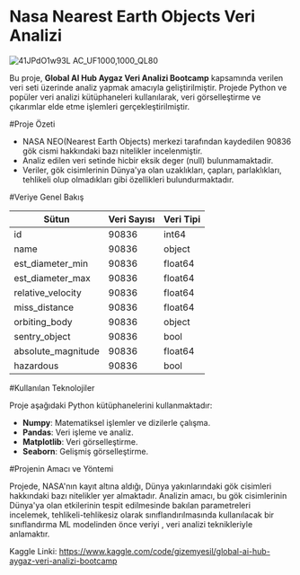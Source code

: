 # **Nasa Nearest Earth Objects Veri Analizi**


![41JPdO1w93L _AC_UF1000,1000_QL80_](https://github.com/user-attachments/assets/232c9247-594e-43ea-a87b-fc6d336ac0fc)

Bu proje, **Global AI Hub Aygaz Veri Analizi Bootcamp** kapsamında verilen veri seti üzerinde analiz yapmak amacıyla geliştirilmiştir. Projede Python ve popüler veri analizi kütüphaneleri kullanılarak, veri görselleştirme ve çıkarımlar elde etme işlemleri gerçekleştirilmiştir.


#Proje Özeti

- NASA NEO(Nearest Earth Objects) merkezi tarafından kaydedilen 90836 gök cismi hakkındaki bazı nitelikler incelenmiştir.
- Analiz edilen veri setinde hicbir eksik deger (null) bulunmamaktadir.
- Veriler, gök cisimlerinin Dünya'ya olan uzaklıkları, çapları, parlaklıkları, tehlikeli olup olmadıkları gibi özellikleri bulundurmaktadır.


#Veriye Genel Bakış

| Sütun              | Veri Sayısı | Veri Tipi |
|--------------------|-------------|-----------|
| id                 | 90836       | int64     |
| name               | 90836       | object    |
| est_diameter_min   | 90836       | float64   |
| est_diameter_max   | 90836       | float64   |
| relative_velocity  | 90836       | float64   |
| miss_distance      | 90836       | float64   |
| orbiting_body      | 90836       | object    |
| sentry_object      | 90836       | bool      |
| absolute_magnitude | 90836       | float64   |
| hazardous          | 90836       | bool      |


#Kullanılan Teknolojiler

Proje aşağıdaki Python kütüphanelerini kullanmaktadır:

- **Numpy**: Matematiksel işlemler ve dizilerle çalışma.
- **Pandas**: Veri işleme ve analiz.
- **Matplotlib**: Veri görselleştirme.
- **Seaborn**: Gelişmiş görselleştirme.


 #Projenin Amacı ve Yöntemi

 Projede, NASA'nın kayıt altına aldığı, Dünya yakınlarındaki gök cisimleri hakkındaki bazı nitelikler yer almaktadır. Analizin amacı, bu gök cisimlerinin Dünya'ya olan etkilerinin tespit edilmesinde bakılan parametreleri incelemek, tehlikeli-tehlikesiz olarak sınıflandırılmasında kullanılacak bir sınıflandırma ML modelinden önce veriyi , veri analizi teknikleriyle anlamaktır.

Kaggle Linki: https://www.kaggle.com/code/gizemyesil/global-ai-hub-aygaz-veri-analizi-bootcamp
